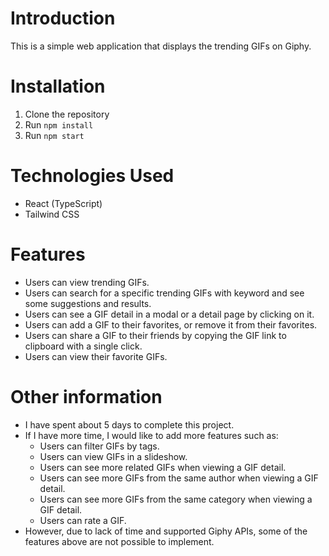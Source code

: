 # Introduction

This is a simple web application that displays the trending GIFs on Giphy.

# Installation

1. Clone the repository
2. Run `npm install`
3. Run `npm start`

# Technologies Used

- React (TypeScript)
- Tailwind CSS

# Features

- Users can view trending GIFs.
- Users can search for a specific trending GIFs with keyword and see some suggestions and results.
- Users can see a GIF detail in a modal or a detail page by clicking on it.
- Users can add a GIF to their favorites, or remove it from their favorites.
- Users can share a GIF to their friends by copying the GIF link to clipboard with a single click.
- Users can view their favorite GIFs.

# Other information

- I have spent about 5 days to complete this project.
- If I have more time, I would like to add more features such as:
  - Users can filter GIFs by tags.
  - Users can view GIFs in a slideshow.
  - Users can see more related GIFs when viewing a GIF detail.
  - Users can see more GIFs from the same author when viewing a GIF detail.
  - Users can see more GIFs from the same category when viewing a GIF detail.
  - Users can rate a GIF.
- However, due to lack of time and supported Giphy APIs, some of the features above are not possible to implement.
